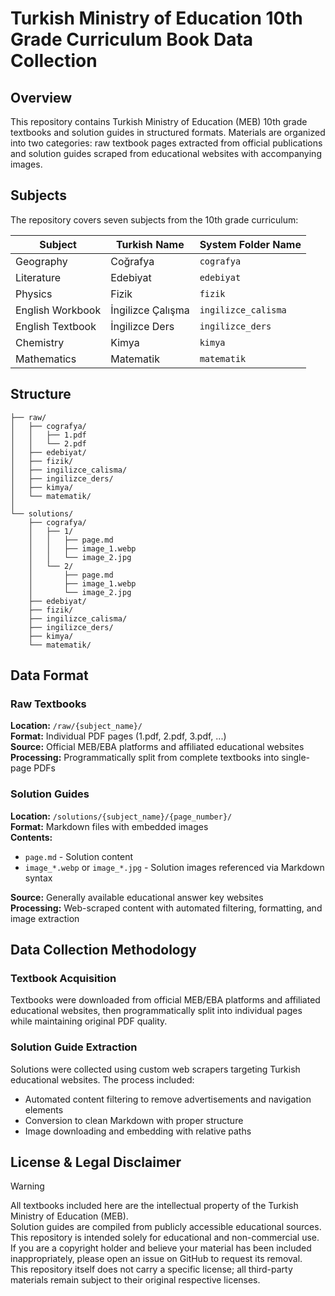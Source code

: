 # Turkish Ministry of Education 10th Grade Curriculum Book Data Collection

## Overview

This repository contains Turkish Ministry of Education (MEB) 10th grade textbooks and solution guides in structured formats. Materials are organized into two categories: raw textbook pages extracted from official publications and solution guides scraped from educational websites with accompanying images.

## Subjects

The repository covers seven subjects from the 10th grade curriculum:

| Subject          | Turkish Name      | System Folder Name  |
| ---------------- | ----------------- | ------------------- |
| Geography        | Coğrafya          | `cografya`          |
| Literature       | Edebiyat          | `edebiyat`          |
| Physics          | Fizik             | `fizik`             |
| English Workbook | İngilizce Çalışma | `ingilizce_calisma` |
| English Textbook | İngilizce Ders    | `ingilizce_ders`    |
| Chemistry        | Kimya             | `kimya`             |
| Mathematics      | Matematik         | `matematik`         |

## Structure

```
├── raw/
│   ├── cografya/
│   │   ├── 1.pdf
│   │   └── 2.pdf
│   ├── edebiyat/
│   ├── fizik/
│   ├── ingilizce_calisma/
│   ├── ingilizce_ders/
│   ├── kimya/
│   └── matematik/
│
└── solutions/
    ├── cografya/
    │   ├── 1/
    │   │   ├── page.md
    │   │   ├── image_1.webp
    │   │   └── image_2.jpg
    │   └── 2/
    │       ├── page.md
    │       ├── image_1.webp
    │       └── image_2.jpg
    ├── edebiyat/
    ├── fizik/
    ├── ingilizce_calisma/
    ├── ingilizce_ders/
    ├── kimya/
    └── matematik/
```

## Data Format

### Raw Textbooks

**Location:** `/raw/{subject_name}/`  
**Format:** Individual PDF pages (1.pdf, 2.pdf, 3.pdf, ...)  
**Source:** Official MEB/EBA platforms and affiliated educational websites  
**Processing:** Programmatically split from complete textbooks into single-page PDFs

### Solution Guides

**Location:** `/solutions/{subject_name}/{page_number}/`  
**Format:** Markdown files with embedded images  
**Contents:**

- `page.md` - Solution content
- `image_*.webp` or `image_*.jpg` - Solution images referenced via Markdown syntax

**Source:** Generally available educational answer key websites  
**Processing:** Web-scraped content with automated filtering, formatting, and image extraction

## Data Collection Methodology

### Textbook Acquisition

Textbooks were downloaded from official MEB/EBA platforms and affiliated educational websites, then programmatically split into individual pages while maintaining original PDF quality.

### Solution Guide Extraction

Solutions were collected using custom web scrapers targeting Turkish educational websites. The process included:

- Automated content filtering to remove advertisements and navigation elements
- Conversion to clean Markdown with proper structure
- Image downloading and embedding with relative paths

## License & Legal Disclaimer

> [!WARNING]
> All textbooks included here are the intellectual property of the Turkish Ministry of Education (MEB).  
> Solution guides are compiled from publicly accessible educational sources. This repository is intended solely for educational and non-commercial use.  
> If you are a copyright holder and believe your material has been included inappropriately, please open an issue on GitHub to request its removal.  
> This repository itself does not carry a specific license; all third-party materials remain subject to their original respective licenses.

